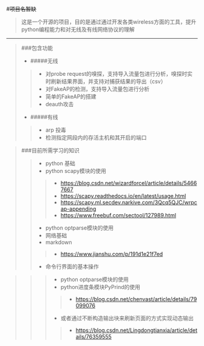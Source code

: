 #~~项目名暂缺~~
>这是一个开源的项目，目的是通过通过开发各类wireless方面的工具，提升python编程能力和对无线及有线网络协议的理解
***
>###包含功能
>- #####无线
>> - 对probe request的嗅探，支持导入流量包进行分析，嗅探时实时刷新结果界面，并支持对捕获结果的导出（csv）
>>- 对FakeAP的检测，支持导入流量包进行分析
>>- 简单的FakeAP的搭建
>>- deauth攻击
>- #####有线
>>- arp 投毒
>>- 检测指定网段内的存活主机和其开启的端口

>###目前所需学习的知识
>>- python 基础
>>- python scapy模块的使用
>>>- https://blog.csdn.net/wizardforcel/article/details/54667667
>>>- https://scapy.readthedocs.io/en/latest/usage.html
>>>- https://scapy.ml.secdev.narkive.com/3Qcq5QJC/wrpcap-appending
>>>- https://www.freebuf.com/sectool/127989.html
>>- python optparse模块的使用
>>- 网络基础
>>- markdown
>>>- https://www.jianshu.com/p/191d1e21f7ed
>>- 命令行界面的基本操作

>>>- python optparse模块的使用
>>>- python进度条模块PyPrind的使用
>>>>- https://blog.csdn.net/chenvast/article/details/79099076
>>>- 或者通过不断构造输出块来刷新页面的方式实现动态输出
>>>>- https://blog.csdn.net/Lingdongtianxia/article/details/76359555